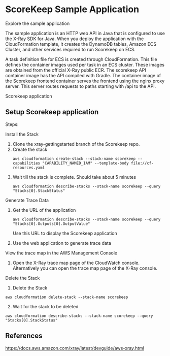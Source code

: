 # ScoreKeep Sample Application

Explore the sample application

The sample application is an HTTP web API in Java that is configured to use the X-Ray SDK for Java. When you deploy the application with the CloudFormation template, it creates the DynamoDB tables, Amazon ECS Cluster, and other services required to run Scorekeep on ECS. 


A task definition file for ECS is created through CloudFormation. This file defines the container images used per task in an ECS cluster. These images are obtained from the official X-Ray public ECR. The scorekeep API container image has the API compiled with Gradle. The container image of the Scorekeep frontend container serves the frontend using the nginx proxy server. This server routes requests to paths starting with /api to the API.



Scorekeep application

## Setup Scorekeep application

Steps:

Install the Stack
1. Clone the xray-gettingstarted branch of the Scorekeep repo.
2. Create the stack
    ```
    aws cloudformation create-stack --stack-name scorekeep --capabilities "CAPABILITY_NAMED_IAM" --template-body file://cf-resources.yaml
    ```
3. Wait till the stack is complete. Should take about 5 minutes
    ```
    aws cloudformation describe-stacks --stack-name scorekeep --query "Stacks[0].StackStatus"
    ```

Generate Trace Data
1. Get the URL of the application
    ```
    aws cloudformation describe-stacks --stack-name scorekeep --query "Stacks[0].Outputs[0].OutputValue"
    ```
    Use this URL to display the Scorekeep application

2. Use the web application to generate trace data

View the trace map in the AWS Management Console
1. Open the X-Ray trace map page of the CloudWatch console.  Alternatively you can open the trace map page of the X-Ray console. 



Delete the Stack

1. Delete the Stack
```
aws cloudformation delete-stack --stack-name scorekeep
```

2. Wait for the stack to be deleted
```
aws cloudformation describe-stacks --stack-name scorekeep --query "Stacks[0].StackStatus"
```


## References

https://docs.aws.amazon.com/xray/latest/devguide/aws-xray.html